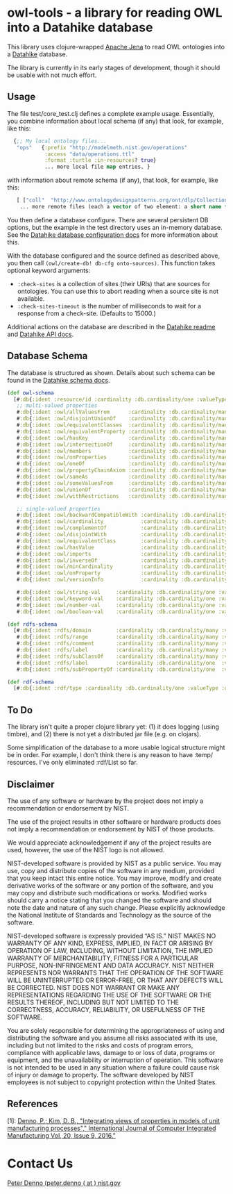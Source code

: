 # owl-tools - a library for reading OWL into a Datahike database

This library uses clojure-wrapped [Apache Jena](https://jena.apache.org/) to read OWL ontologies 
into a [Datahike](https://datahike.io/) database. 

The library is currently in its early stages of development, though it should be usable with not much effort. 


## Usage

The file test/core_test.clj defines a complete example usage. 
Essentially, you combine information about local schema (if any) that look, for example, like this:

```clojure
  {;; My local ontology files...
   "ops"   {:prefix "http://modelmeth.nist.gov/operations"
            :access "data/operations.ttl"
            :format :turtle :in-resources? true}
			... more local file map entries. }
```

with information about remote schema (if any), that look, for example, like this:

```clojure
   [ ["coll"  "http://www.ontologydesignpatterns.org/ont/dlp/Collections.owl"]
    ... more remote files (each a vector of two element: a short name for DB URLs and complete URL to the file).]
```
You then define a database configure. There are several persistent DB options, but the 
example in the test directory uses an in-memory database. 
See the [Datahike database configuration docs](https://cljdoc.org/d/io.replikativ/datahike/0.3.6/doc/datahike-database-configuration) for 
more information about this.

With the database configured and the source defined as described above, you then call ```(owl/create-db! db-cfg onto-sources)```. 
This function takes optional keyword arguments:

 * `:check-sites` is a collection of sites (their URIs) that are sources for ontologies. 
 You can use this to abort reading when a source site is not available.
 * `:check-sites-timeout` is the number of milliseconds to wait for a response from a check-site. (Defaults to 15000.)

Additional actions on the database are described in the [Datahike readme](https://cljdoc.org/d/io.replikativ/datahike/0.3.6/doc/readme)
and [Datahike API docs](https://cljdoc.org/d/io.replikativ/datahike/0.3.6/api/datahike.api).


## Database Schema

The database is structured as shown. 
Details about such  schema can be found in the [Datahike schema docs](https://cljdoc.org/d/io.replikativ/datahike/0.3.6/doc/schema). 

```clojure
(def owl-schema
  [#:db{:ident :resource/id :cardinality :db.cardinality/one :valueType :db.type/keyword :unique :db.unique/identity}
   ;; multi-valued properties
   #:db{:ident :owl/allValuesFrom      :cardinality :db.cardinality/many :valueType :db.type/keyword}
   #:db{:ident :owl/disjointUnionOf    :cardinality :db.cardinality/many :valueType :db.type/keyword}
   #:db{:ident :owl/equivalentClasses  :cardinality :db.cardinality/many :valueType :db.type/keyword}
   #:db{:ident :owl/equivalentProperty :cardinality :db.cardinality/many :valueType :db.type/keyword}
   #:db{:ident :owl/hasKey             :cardinality :db.cardinality/many :valueType :db.type/keyword}
   #:db{:ident :owl/intersectionOf     :cardinality :db.cardinality/many :valueType :db.type/keyword}
   #:db{:ident :owl/members            :cardinality :db.cardinality/many :valueType :db.type/keyword}
   #:db{:ident :owl/onProperties       :cardinality :db.cardinality/many :valueType :db.type/keyword}
   #:db{:ident :owl/oneOf              :cardinality :db.cardinality/many :valueType :db.type/ref}
   #:db{:ident :owl/propertyChainAxiom :cardinality :db.cardinality/many :valueType :db.type/keyword}
   #:db{:ident :owl/sameAs             :cardinality :db.cardinality/many :valueType :db.type/keyword}
   #:db{:ident :owl/someValuesFrom     :cardinality :db.cardinality/many :valueType :db.type/keyword}
   #:db{:ident :owl/unionOf            :cardinality :db.cardinality/many :valueType :db.type/keyword} ; <--  Looks ok to me!
   #:db{:ident :owl/withRestrictions   :cardinality :db.cardinality/many :valueType :db.type/keyword}

   ;; single-valued properties
   #:db{:ident :owl/backwardCompatibleWith :cardinality :db.cardinality/one :valueType :db.type/string}
   #:db{:ident :owl/cardinality            :cardinality :db.cardinality/one :valueType :db.type/number} ; was long
   #:db{:ident :owl/complementOf           :cardinality :db.cardinality/one :valueType :db.type/keyword}
   #:db{:ident :owl/disjointWith           :cardinality :db.cardinality/one :valueType :db.type/keyword}
   #:db{:ident :owl/equivalentClass        :cardinality :db.cardinality/one :valueType :db.type/keyword}
   #:db{:ident :owl/hasValue               :cardinality :db.cardinality/one :valueType :db.type/boolean}
   #:db{:ident :owl/imports                :cardinality :db.cardinality/one :valueType :db.type/keyword}
   #:db{:ident :owl/inverseOf              :cardinality :db.cardinality/one :valueType :db.type/keyword}
   #:db{:ident :owl/minCardinality         :cardinality :db.cardinality/one :valueType :db.type/number} ; was long
   #:db{:ident :owl/onProperty             :cardinality :db.cardinality/one :valueType :db.type/keyword}
   #:db{:ident :owl/versionInfo            :cardinality :db.cardinality/one :valueType :db.type/string}

   #:db{:ident :owl/string-val     :cardinality :db.cardinality/one :valueType :db.type/string}
   #:db{:ident :owl/keyword-val    :cardinality :db.cardinality/one :valueType :db.type/keyword}
   #:db{:ident :owl/number-val     :cardinality :db.cardinality/one :valueType :db.type/number}
   #:db{:ident :owl/boolean-val    :cardinality :db.cardinality/one :valueType :db.type/boolean}])   

(def rdfs-schema
  [#:db{:ident :rdfs/domain        :cardinality :db.cardinality/many :valueType :db.type/keyword}
   #:db{:ident :rdfs/range         :cardinality :db.cardinality/many :valueType :db.type/keyword}
   #:db{:ident :rdfs/comment       :cardinality :db.cardinality/many :valueType :db.type/string}
   #:db{:ident :rdfs/label         :cardinality :db.cardinality/many :valueType :db.type/string}
   #:db{:ident :rdfs/subClassOf    :cardinality :db.cardinality/many :valueType :db.type/keyword}
   #:db{:ident :rdfs/label         :cardinality :db.cardinality/one  :valueType :db.type/string}
   #:db{:ident :rdfs/subPropertyOf :cardinality :db.cardinality/one  :valueType :db.type/keyword}])

(def rdf-schema
  [#:db{:ident :rdf/type :cardinality :db.cardinality/one :valueType :db.type/keyword}])
```

## To Do

The library isn't quite a proper clojure library yet: 
(1) it does logging (using timbre), and 
(2) there is not yet a distributed jar file (e.g. on clojars). 

Some simplification of the database to a more usable logical structure might be in order. 
For example, I don't think there is any reason to have :temp/ resources. I've only eliminated :rdf/List so far.

## Disclaimer
The use of any software or hardware by the project does not imply a recommendation or endorsement by NIST.

The use of the project results in other software or hardware products does not imply a recommendation or endorsement by NIST of those products.

We would appreciate acknowledgement if any of the project results are used, however, the use of the NIST logo is not allowed.

NIST-developed software is provided by NIST as a public service. You may use, copy and distribute copies of the software in any medium, provided that you keep intact this entire notice. You may improve, modify and create derivative works of the software or any portion of the software, and you may copy and distribute such modifications or works. Modified works should carry a notice stating that you changed the software and should note the date and nature of any such change. Please explicitly acknowledge the National Institute of Standards and Technology as the source of the software.

NIST-developed software is expressly provided “AS IS.” NIST MAKES NO WARRANTY OF ANY KIND, EXPRESS, IMPLIED, IN FACT OR ARISING BY OPERATION OF LAW, INCLUDING, WITHOUT LIMITATION, THE IMPLIED WARRANTY OF MERCHANTABILITY, FITNESS FOR A PARTICULAR PURPOSE, NON-INFRINGEMENT AND DATA ACCURACY. NIST NEITHER REPRESENTS NOR WARRANTS THAT THE OPERATION OF THE SOFTWARE WILL BE UNINTERRUPTED OR ERROR-FREE, OR THAT ANY DEFECTS WILL BE CORRECTED. NIST DOES NOT WARRANT OR MAKE ANY REPRESENTATIONS REGARDING THE USE OF THE SOFTWARE OR THE RESULTS THEREOF, INCLUDING BUT NOT LIMITED TO THE CORRECTNESS, ACCURACY, RELIABILITY, OR USEFULNESS OF THE SOFTWARE.

You are solely responsible for determining the appropriateness of using and distributing the software and you assume all risks associated with its use, including but not limited to the risks and costs of program errors, compliance with applicable laws, damage to or loss of data, programs or equipment, and the unavailability or interruption of operation. This software is not intended to be used in any situation where a failure could cause risk of injury or damage to property. The software developed by NIST employees is not subject to copyright protection within the United States.

## References

[1]: [Denno, P.; Kim, D. B., "Integrating views of properties in models of unit manufacturing processes"," International Journal of Computer Integrated Manufacturing Vol, 20, Issue 9, 2016."](https://www.tandfonline.com/doi/full/10.1080/0951192X.2015.1130259?scroll=top&needAccess=true)

# Contact Us

<a target="_blank" href="mailto:peter.denno@nist.gov">Peter Denno (peter.denno ( at ) nist.gov</a>








